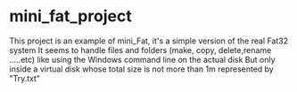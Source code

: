 # mini_fat_project
This project is an example of mini_Fat, it's a simple version of the real Fat32 system
It seems to handle files and folders (make, copy, delete,rename .....etc) like using the Windows command line on the actual disk
But only inside a virtual disk whose total size is not more than 1m represented by "Try.txt"
